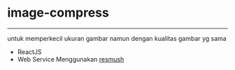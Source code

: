 # image-compress
---
untuk memperkecil ukuran gambar namun dengan kualitas gambar yg sama
- ReactJS
- Web Service Menggunakan [resmush](https://resmush.it/api)
